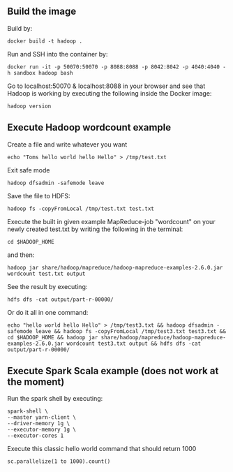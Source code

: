 ## Build the image
Build by:
 ```
docker build -t hadoop .
 ```
Run and SSH into the container by:
 ```
docker run -it -p 50070:50070 -p 8088:8088 -p 8042:8042 -p 4040:4040 -h sandbox hadoop bash
 ```
Go to localhost:50070 & localhost:8088 in your browser and see that Hadoop is working by executing the following inside the Docker image:
```
hadoop version
```
## Execute Hadoop wordcount example
Create a file and write whatever you want
```
echo "Toms hello world hello Hello" > /tmp/test.txt
```
Exit safe mode
```
hadoop dfsadmin -safemode leave
```
Save the file to HDFS:
```
hadoop fs -copyFromLocal /tmp/test.txt test.txt
```
Execute the built in given example MapReduce-job "wordcount" on your newly created test.txt by writing the following in the terminal:
```
cd $HADOOP_HOME
```
and then:
```
hadoop jar share/hadoop/mapreduce/hadoop-mapreduce-examples-2.6.0.jar wordcount test.txt output
```
See the result by executing:
```
hdfs dfs -cat output/part-r-00000/
```
Or do it all in one command:
```
echo "hello world hello Hello" > /tmp/test3.txt && hadoop dfsadmin -safemode leave && hadoop fs -copyFromLocal /tmp/test3.txt test3.txt && cd $HADOOP_HOME && hadoop jar share/hadoop/mapreduce/hadoop-mapreduce-examples-2.6.0.jar wordcount test3.txt output && hdfs dfs -cat output/part-r-00000/
```
## Execute Spark Scala example (does not work at the moment)
Run the spark shell by executing:
```
spark-shell \
--master yarn-client \
--driver-memory 1g \
--executor-memory 1g \
--executor-cores 1
```
Execute this classic hello world command that should return 1000
```
sc.parallelize(1 to 1000).count()
```


